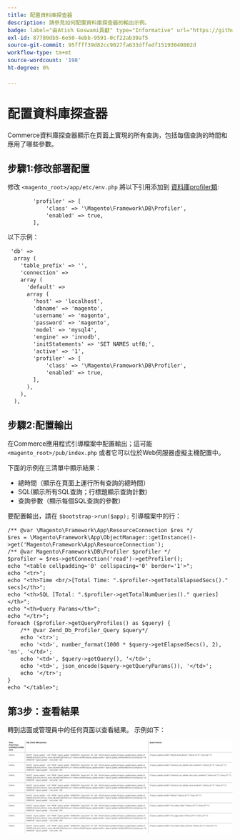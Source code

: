 ```yaml
---
title: 配置資料庫探查器
description: 請參見如何配置資料庫探查器的輸出示例。
badge: label="由Atish Goswami貢獻" type="Informative" url="https://github.com/atishgoswami" tooltip="Atish Goswami"
exl-id: 87780db5-6e50-4ebb-9591-0cf22ab39af5
source-git-commit: 95ffff39d82cc9027fa633dffedf15193040802d
workflow-type: tm+mt
source-wordcount: '198'
ht-degree: 0%

---
```


# 配置資料庫探查器

Commerce資料庫探查器顯示在頁面上實現的所有查詢，包括每個查詢的時間和應用了哪些參數。

## 步驟1:修改部署配置

修改 `<magento_root>/app/etc/env.php` 將以下引用添加到 [資料庫profiler類](https://github.com/magento/magento2/tree/2.4/lib/internal/Magento/Framework/DB/Profiler.php):

```php?start_inline=1
        'profiler' => [
            'class' => '\Magento\Framework\DB\Profiler',
            'enabled' => true,
        ],
```

以下示例：

```php?start_inline=1
 'db' =>
  array (
    'table_prefix' => '',
    'connection' =>
    array (
      'default' =>
      array (
        'host' => 'localhost',
        'dbname' => 'magento',
        'username' => 'magento',
        'password' => 'magento',
        'model' => 'mysql4',
        'engine' => 'innodb',
        'initStatements' => 'SET NAMES utf8;',
        'active' => '1',
        'profiler' => [
            'class' => '\Magento\Framework\DB\Profiler',
            'enabled' => true,
        ],
      ),
    ),
  ),
```

## 步驟2:配置輸出

在Commerce應用程式引導檔案中配置輸出；這可能 `<magento_root>/pub/index.php` 或者它可以位於Web伺服器虛擬主機配置中。

下面的示例在三清單中顯示結果：

- 總時間（顯示在頁面上運行所有查詢的總時間）
- SQL(顯示所有SQL查詢；行標題顯示查詢計數)
- 查詢參數（顯示每個SQL查詢的參數）

要配置輸出，請在 `$bootstrap->run($app);` 引導檔案中的行：

```php?start_inline=1
/** @var \Magento\Framework\App\ResourceConnection $res */
$res = \Magento\Framework\App\ObjectManager::getInstance()->get('Magento\Framework\App\ResourceConnection');
/** @var Magento\Framework\DB\Profiler $profiler */
$profiler = $res->getConnection('read')->getProfiler();
echo "<table cellpadding='0' cellspacing='0' border='1'>";
echo "<tr>";
echo "<th>Time <br/>[Total Time: ".$profiler->getTotalElapsedSecs()." secs]</th>";
echo "<th>SQL [Total: ".$profiler->getTotalNumQueries()." queries]</th>";
echo "<th>Query Params</th>";
echo "</tr>";
foreach ($profiler->getQueryProfiles() as $query) {
    /** @var Zend_Db_Profiler_Query $query*/
    echo '<tr>';
    echo '<td>', number_format(1000 * $query->getElapsedSecs(), 2), 'ms', '</td>';
    echo '<td>', $query->getQuery(), '</td>';
    echo '<td>', json_encode($query->getQueryParams()), '</td>';
    echo '</tr>';
}
echo "</table>";
```

## 第3步：查看結果

轉到店面或管理員中的任何頁面以查看結果。 示例如下：

![示例資料庫探查器結果](../../assets/configuration/db-profiler-results.png)
